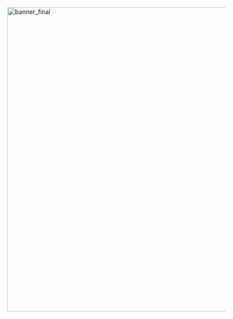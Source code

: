 <img width="1272" height="701" alt="banner_final" src="https://github.com/user-attachments/assets/12a01435-b066-4964-976f-ca4ca0abf303" />
